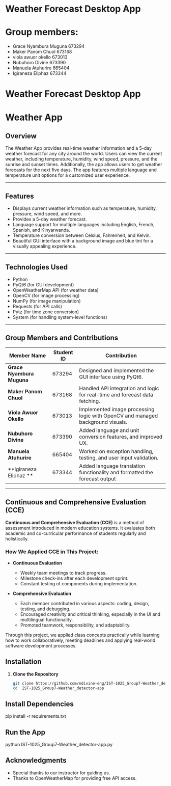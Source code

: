 # Weather Forecast Desktop App 


# Group members:
- Grace Nyambura Muguna 673294
- Maker Panom Chuol 673168
- viola awuor okello 673013
- Nubuhoro Divine 673390
- Manuela Atuhurire 665404
- Igiraneza Eliphaz 673344

# Weather Forecast Desktop App 

# Weather App

## Overview
The Weather App provides real-time weather information and a 5-day weather forecast for any city around the world. Users can view the current weather, including temperature, humidity, wind speed, pressure, and the sunrise and sunset times. Additionally, the app allows users to get weather forecasts for the next five days. The app features multiple language and temperature unit options for a customized user experience.

---

## Features
- Displays current weather information such as temperature, humidity, pressure, wind speed, and more.
- Provides a 5-day weather forecast.
- Language support for multiple languages including English, French, Spanish, and Kinyarwanda.
- Temperature conversion between Celsius, Fahrenheit, and Kelvin.
- Beautiful GUI interface with a background image and blue tint for a visually appealing experience.

---

## Technologies Used
- Python
- PyQt6 (for GUI development)
- OpenWeatherMap API (for weather data)
- OpenCV (for image processing)
- NumPy (for image manipulation)
- Requests (for API calls)
- Pytz (for time zone conversion)
- System (for handling system-level functions)

---


## Group Members and Contributions

| Member Name             | Student ID | Contribution                                                                 |
|-------------------------|------------|------------------------------------------------------------------------------|
| **Grace Nyambura Muguna** | 673294     | Designed and implemented the GUI interface using PyQt6.                      |
| **Maker Panom Chuol**     | 673168     | Handled API integration and logic for real-time and forecast data fetching. |
| **Viola Awuor Okello**    | 673013     | Implemented image processing logic with OpenCV and managed background visuals. |
| **Nubuhoro Divine**       | 673390     | Added language and unit conversion features, and improved UX.               |
| **Manuela Atuhurire**     | 665404     | Worked on exception handling, testing, and user input validation.           |
| **Igiraneza Eliphaz **      | 673344    | Added language translation functionality and formatted the forecast output

---

## Continuous and Comprehensive Evaluation (CCE)

**Continuous and Comprehensive Evaluation (CCE)** is a method of assessment introduced in modern education systems. It evaluates both academic and co-curricular performance of students regularly and holistically.

### How We Applied CCE in This Project:

- **Continuous Evaluation**
  - Weekly team meetings to track progress.
  - Milestone check-ins after each development sprint.
  - Constant testing of components during implementation.

- **Comprehensive Evaluation**
  - Each member contributed in various aspects: coding, design, testing, and debugging.
  - Encouraged creativity and critical thinking, especially in the UI and multilingual functionality.
  - Promoted teamwork, responsibility, and adaptability.

Through this project, we applied class concepts practically while learning how to work collaboratively, meeting deadlines and applying real-world software development processes.

## Installation

1. **Clone the Repository**
   ```bash
   git clone https://github.com/ndivine-eng/IST-1025_Group7-Weather_detector-app
   cd  IST-1025_Group7-Weather_detector-app

## Install Dependencies
pip install -r requirements.txt

## Run the App
python IST-1025_Group7-Weather_detector-app.py

## Acknowledgments

- Special thanks to our instructor for guiding us.
- Thanks to OpenWeatherMap for providing free API access.

